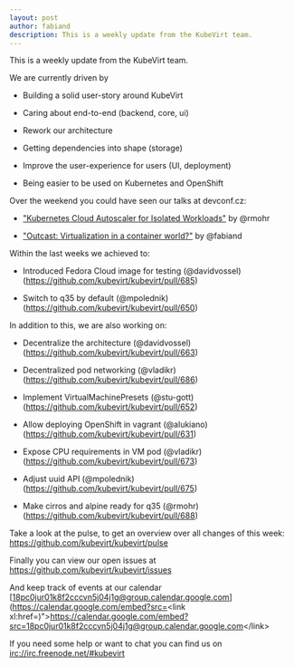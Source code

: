 ```yaml
---
layout: post
author: fabiand
description: This is a weekly update from the KubeVirt team.
---
```

This is a weekly update from the KubeVirt team.

We are currently driven by

-   Building a solid user-story around KubeVirt

-   Caring about end-to-end (backend, core, ui)

-   Rework our architecture

-   Getting dependencies into shape (storage)

-   Improve the user-experience for users (UI, deployment)

-   Being easier to be used on Kubernetes and OpenShift

Over the weekend you could have seen our talks at devconf.cz:

-   ["Kubernetes Cloud Autoscaler for Isolated
    Workloads"](https://www.youtube.com/watch?v=BzY2mzeVjrw) by @rmohr

-   ["Outcast: Virtualization in a container
    world?"](https://www.youtube.com/watch?v=avxBRRwRa-8) by @fabiand

Within the last weeks we achieved to:

-   Introduced Fedora Cloud image for testing (@davidvossel)
    (<https://github.com/kubevirt/kubevirt/pull/685>)

-   Switch to q35 by default (@mpolednik)
    (<https://github.com/kubevirt/kubevirt/pull/650>)

In addition to this, we are also working on:

-   Decentralize the architecture (@davidvossel)
    (<https://github.com/kubevirt/kubevirt/pull/663>)

-   Decentralized pod networking (@vladikr)
    (<https://github.com/kubevirt/kubevirt/pull/686>)

-   Implement VirtualMachinePresets (@stu-gott)
    (<https://github.com/kubevirt/kubevirt/pull/652>)

-   Allow deploying OpenShift in vagrant (@alukiano)
    (<https://github.com/kubevirt/kubevirt/pull/631>)

-   Expose CPU requirements in VM pod (@vladikr)
    (<https://github.com/kubevirt/kubevirt/pull/673>)

-   Adjust uuid API (@mpolednik)
    (<https://github.com/kubevirt/kubevirt/pull/675>)

-   Make cirros and alpine ready for q35 (@rmohr)
    (<https://github.com/kubevirt/kubevirt/pull/688>)

Take a look at the pulse, to get an overview over all changes of this
week: <https://github.com/kubevirt/kubevirt/pulse>

Finally you can view our open issues at
<https://github.com/kubevirt/kubevirt/issues>

And keep track of events at our calendar
[18pc0jur01k8f2cccvn5j04j1g@group.calendar.google.com](https://calendar.google.com/embed?src=<link xl:href=)"&gt;https://calendar.google.com/embed?src=<18pc0jur01k8f2cccvn5j04j1g@group.calendar.google.com>&lt;/link&gt;

If you need some help or want to chat you can find us on
<irc://irc.freenode.net/#kubevirt>
